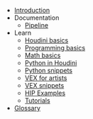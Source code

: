 * [Introduction](https://github.com/kiryha/Houdini/wiki)
* Documentation
  - [Pipeline](codex)
* Learn
  - [Houdini basics](houdini-basics)
  - [Programming basics](Programming-basics)
  - [Math basics](Math-basics)
  - [Python in Houdini](Python)
  - [Python snippets](python-snippets)
  - [VEX for artists](vex-for-artists)
  - [VEX snippets](vex-snippets)
  - [HIP Examples](examples)
  - [Tutorials](tutorials)
* [Glossary](Glossary)